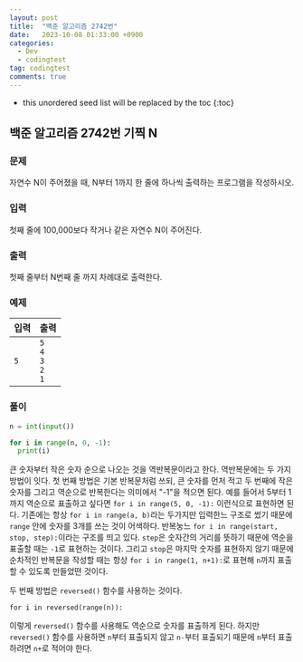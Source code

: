 ```yaml
---
layout: post
title:  "백준 알고리즘 2742번"
date:   2023-10-08 01:33:00 +0900
categories:
  - Dev
  - codingtest
tag: codingtest
comments: true
---
```


* this unordered seed list will be replaced by the toc
{:toc}

## 백준 알고리즘 2742번 기찍 N

### 문제

자연수 N이 주어졌을 때, N부터 1까지 한 줄에 하나씩 출력하는 프로그램을 작성하시오.

### 입력

첫째 줄에 100,000보다 작거나 같은 자연수 N이 주어진다.

### 출력

첫째 줄부터 N번째 줄 까지 차례대로 출력한다.

### 예제

| 입력 | 출력 |
| --- | --- |
| `5` | `5` <br/> `4` <br/> `3` <br/> `2` <br/> `1` |

### 풀이

```py
n = int(input())

for i in range(n, 0, -1):
  print(i)
```

큰 숫자부터 작은 숫자 순으로 나오는 것을 역반복문이라고 한다. 역반복문에는 두 가지 방법이 잇다. 첫 번째 방법은 기본 반복문처럼 쓰되, 큰 숫자를 먼저 적고 두 번째에 작은 숫자를 그리고 역순으로 반복한다는 의미에서 "-1"을 적으면 된다. 예를 들어서 5부터 1까지 역순으로 표출하고 싶다면 `for i in range(5, 0, -1):` 이런식으로 표현하면 된다. 기존에는 항상 `for i in range(a, b)`라는 두가지만 입력한느 구조로 썼기 때문에 `range` 안에 숫자를 3개를 쓰는 것이 어색하다. 반복눙느 `for i in range(start, stop, step):`이라는 구조를 띄고 있다. `step`은 숫자간의 거리를 뜻하기 때문에 역순을 표출할 때는 `-1`로 표현하는 것이다. 그리고 `stop`은 마지막 숫자를 표현하지 않기 때문에 순차적인 반복문을 작성할 때는 항상 `for i in range(1, n+1):`로 표현해 `n`까지 표출할 수 있도록 만들었떤 것이다.

두 번째 방법은 `reversed()` 함수를 사용하는 것이다.

`for i in reversed(range(n)):`

이렇게 `reversed()` 함수를 사용해도 역순으로 숫자를 표출하게 된다. 하지만 `reversed()` 함수를 사용하면 `n`부터 표출되지 않고 `n-`부터 표출되기 때문에 `n`부터 표출하려면 `n+`로 적어야 한다.